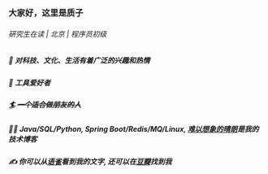 ### 大家好，这里是质子

###### 硏究生在读 | 北京 | 程序员初级

##### 🚀 对科技、文化、生活有着广泛的兴趣和热情

##### 🔨 工具爱好者

##### 🏄 ~~一个适合做朋友的人~~

##### 👨‍💻‍ Java/SQL/Python, Spring Boot/Redis/MQ/Linux, [难以想象的晴朗](https://www.cnblogs.com/imzhizi/)是我的技术博客

##### ✍️ 你可以从[语雀](https://www.yuque.com/breezebless/me)看到我的文字, 还可以在[豆瓣](https://www.douban.com/people/imzhizi/)找到我
